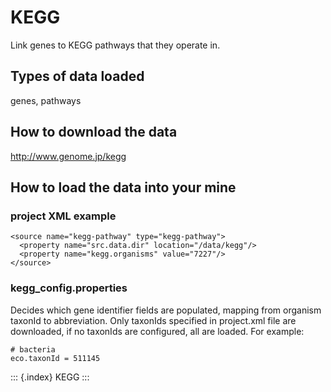 KEGG
====

Link genes to KEGG pathways that they operate in.

Types of data loaded
--------------------

genes, pathways

How to download the data
------------------------

<http://www.genome.jp/kegg>

How to load the data into your mine
-----------------------------------

### project XML example

``` {.xml}
<source name="kegg-pathway" type="kegg-pathway">
  <property name="src.data.dir" location="/data/kegg"/>
  <property name="kegg.organisms" value="7227"/>
</source>
```

### kegg_config.properties

Decides which gene identifier fields are populated, mapping from
organism taxonId to abbreviation. Only taxonIds specified in project.xml
file are downloaded, if no taxonIds are configured, all are loaded. For
example:

``` {.properties}
# bacteria
eco.taxonId = 511145
```

::: {.index}
KEGG
:::

